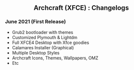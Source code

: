 <h2 align="center">Archcraft (XFCE) : Changelogs</h2>

### June 2021 (First Release)

- Grub2 bootloader with themes
- Customized Plymouth & Lightdm
- Full XFCE4 Desktop with Xfce goodies
- Calamares Installer (Graphical)
- Multiple Desktop Styles
- Archcraft Icons, Themes, Wallpapers, OMZ
- Etc
